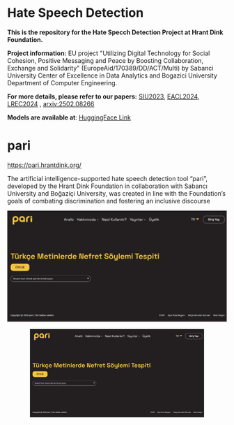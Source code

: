 # Hate Speech Detection

**This is the repository for the Hate Specch Detection Project at Hrant Dink Foundation.**

**Project information:** EU project "Utilizing Digital Technology for Social Cohesion, Positive Messaging and Peace by Boosting Collaboration, Exchange and Solidarity" (EuropeAid/170389/DD/ACT/Multi) by Sabanci University Center of Excellence in Data Analytics and Bogazici University Department of Computer Engineering.

**For more details, please refer to our papers:** 
[SIU2023](https://ieeexplore.ieee.org/document/10223800),
[EACL2024](https://aclanthology.org/2024.case-1.32/),
[LREC2024](https://aclanthology.org/2024.lrec-main.1025/) ,
[arxiv:2502.08266](https://arxiv.org/abs/2502.08266) 

**Models are available at**:
[HuggingFace Link](https://huggingface.co/HrantDinkFoundation)

# pari 
https://pari.hrantdink.org/

The artificial intelligence-supported hate speech detection tool “pari”, developed by the Hrant Dink Foundation in collaboration with Sabancı University and Boğaziçi University, was created in line with the Foundation’s goals of combating discrimination and fostering an inclusive discourse

![Dashboard Screenshot](./image/pari.jpg)

<p align="center">
  <img src="./image/pari.jpg" alt="Alt text" width="400"/>
</p>

